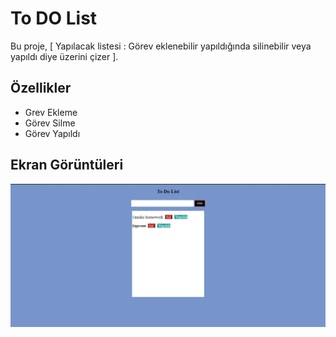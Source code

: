 # To DO List

Bu proje, [
Yapılacak listesi : Görev eklenebilir yapıldığında silinebilir veya yapıldı diye üzerini çizer 
].

## Özellikler

- Grev Ekleme
- Görev Silme
- Görev Yapıldı

## Ekran Görüntüleri

![Ana Ekran](https://github.com/YoncaEsendemir/To-Do-List/blob/main/to-do-list.jpg)
